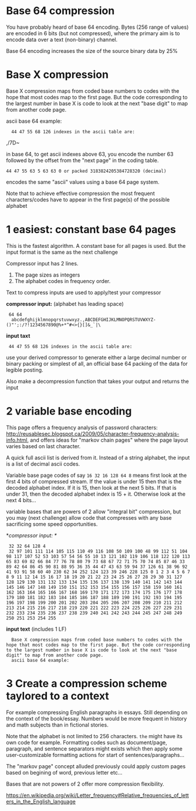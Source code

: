 # Base 64 compression
<div class="md"><p>You have probably heard of base 64 encoding.  Bytes (256 range of values) are encoded in 6 bits (but not compressed), where the primary aim is to encode data over a text (non-binary) channel.</p>
<p>Base 64 encoding increases the size of the source binary data by 25%</p>
<h1>Base X compression</h1>
<p>Base X compression maps from coded base numbers to codes with the hope that most codes map to the first page.  But the code corresponding to the largest number in base X is code to look at the next "base digit" to map from another code page.</p>
<p>ascii base 64 example:</p>
<pre><code>  44 47 55 68 126 indexes in the ascii table are:
</code></pre>
<p>,/7D~</p>
<p>in base 64, to get ascii indexes above 63, you encode the number 63 followed by the offset from the "next page" in the coding table.</p>
<pre><code>44 47 55 63 5 63 63 0 or packed 3183824205384728320 (decimal)
</code></pre>
<p>encodes the same "ascii" values using a base 64 page system.</p>
<p>Note that to achieve effective compression the most frequent characters/codes have to appear in the first page(s) of the possible alphabet</p>
<h1>1 easiest:  constant base 64 pages</h1>
<p>This is the fastest algorithm.  A constant base for all pages is used.  But the input format is the same as the next challenge</p>
<p>Compressor input has 2 lines.  </p>
<ol>
<li>The page sizes as integers</li>
<li>The alphabet codes in frequency order.</li>
</ol>
<p>Text to compress inputs are used to apply/test your compressor</p>
<p><strong>compressor input:</strong> (alphabet has leading space)</p>
<pre><code> 64 64
  abcdefghijklmnopqrstuvwxyz.,ABCDEFGHIJKLMNOPQRSTUVWXYZ-()"';:/?!1234567890@%+*^#&lt;&gt;{}[]&amp;_`|\
</code></pre>
<p><strong>input taxt</strong></p>
<pre><code> 44 47 55 68 126 indexes in the ascii table are:
</code></pre>
<p>use your derived compressor to generate either a large decimal number or binary packing or simplest of all, an official base 64 packing of the data for legible posting.</p>
<p>Also make a decompression function that takes your output and returns the input</p>
<h1>2 variable base encoding</h1>
<p>This page offers a frequency analysis of password characters:  <a href="http://reusablesec.blogspot.ca/2009/05/character-frequency-analysis-info.html">http://reusablesec.blogspot.ca/2009/05/character-frequency-analysis-info.html</a>, and offers ideas for "markov chain pages" where the page layout varies based on last character.</p>
<p>A quick full ascii list is derived from it.  Instead of a string alphabet, the input is a list of decimal ascii codes.</p>
<p>Variable base page codes of say <code>16 32 16 128 64 8</code> means first look at the first 4 bits of compressed stream.  If the value is under 15 then that is the decoded alphabet index.  If it is 15, then look at the next 5 bits.  If that is under 31, then the decoded alphabet index is 15 + it.  Otherwise look at the next 4 bits...</p>
<p>variable bases that are powers of 2 allow "integral bit" compression, but you may (next challenge) allow code that compresses with any base sacrificing some speed opportunities.</p>
<p>*<em>compressor input: *</em></p>
<pre><code> 32 32 64 128 4
 32 97 101 111 114 105 115 110 49 116 108 50 109 100 48 99 112 51 104 98 117 107 52 53 103 57 54 56 55 10 13 121 102 119 106 118 122 120 113 65 83 69 82 66 84 77 76 78 80 79 73 68 67 72 71 75 70 74 85 87 46 33 89 42 64 86 45 90 81 88 95 36 35 44 47 43 63 59 94 37 126 61 38 96 92 41 93 91 58 60 40 230 62 34 252 124 123 39 246 228 125 0 1 2 3 4 5 6 7 8 9 11 12 14 15 16 17 18 19 20 21 22 23 24 25 26 27 28 29 30 31 127 128 129 130 131 132 133 134 135 136 137 138 139 140 141 142 143 144 145 146 147 148 149 150 151 152 153 154 155 156 157 158 159 160 161 162 163 164 165 166 167 168 169 170 171 172 173 174 175 176 177 178 179 180 181 182 183 184 185 186 187 188 189 190 191 192 193 194 195 196 197 198 199 200 201 202 203 204 205 206 207 208 209 210 211 212 213 214 215 216 217 218 219 220 221 222 223 224 225 226 227 229 231 232 233 234 235 236 237 238 239 240 241 242 243 244 245 247 248 249 250 251 253 254 255
</code></pre>
<p><strong>input text</strong> (includes 1 LF)</p>
<pre><code>  Base X compression maps from coded base numbers to codes with the hope that most codes map to the first page. But the code corresponding to the largest number in base X is code to look at the next "base digit" to map from another code page.
  ascii base 64 example:
</code></pre>
<h1>3 Create a compression scheme taylored to a context</h1>
<p>For example compressing English paragraphs in essays.  Still depending on the context of the book/essay.   Numbers would be more frequent in history and math subjects than in fictional stories.</p>
<p>Note that the alphabet is not limited to 256 characters.  <code>the</code> might have its own code for example.  Formatting codes such as document/page, paragraph, and sentence separators might exists which then apply some user-customizable formatting actions for start of sentences/paragraphs...</p>
<p>The "markov page" concept alluded previously could apply custom pages based on begining of word, previous letter etc...</p>
<p>Bases that are not powers of 2 offer more compression flexibility.</p>
<p><a href="https://en.wikipedia.org/wiki/Letter_frequency#Relative_frequencies_of_letters_in_the_English_language">https://en.wikipedia.org/wiki/Letter_frequency#Relative_frequencies_of_letters_in_the_English_language</a></p>
</div>
